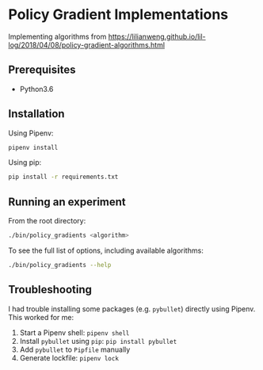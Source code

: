 # Policy Gradient Implementations

Implementing algorithms from https://lilianweng.github.io/lil-log/2018/04/08/policy-gradient-algorithms.html

## Prerequisites

-   Python3.6

## Installation

Using Pipenv:

```sh
pipenv install
```

Using pip:

```sh
pip install -r requirements.txt
```

## Running an experiment

From the root directory:

```sh
./bin/policy_gradients <algorithm>
```

To see the full list of options, including available algorithms:

```sh
./bin/policy_gradients --help
```

## Troubleshooting

I had trouble installing some packages (e.g. `pybullet`) directly using Pipenv. This worked for me:

1. Start a Pipenv shell: `pipenv shell`
2. Install `pybullet` using `pip`: `pip install pybullet`
3. Add `pybullet` to `Pipfile` manually
4. Generate lockfile: `pipenv lock`

